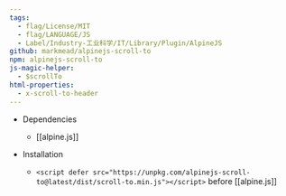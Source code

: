```yaml
---
tags:
  - flag/License/MIT
  - flag/LANGUAGE/JS
  - Label/Industry-工业科学/IT/Library/Plugin/AlpineJS
github: markmead/alpinejs-scroll-to
npm: alpinejs-scroll-to
js-magic-helper:
  - $scrollTo
html-properties:
  - x-scroll-to-header
---
```


- Dependencies
    - [[alpine.js]]

- Installation
    - `<script defer src="https://unpkg.com/alpinejs-scroll-to@latest/dist/scroll-to.min.js"></script>` before [[alpine.js]]

